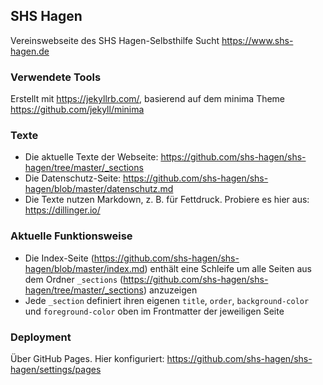 ## SHS Hagen

Vereinswebseite des SHS Hagen-Selbsthilfe Sucht https://www.shs-hagen.de

### Verwendete Tools

Erstellt mit https://jekyllrb.com/, basierend auf dem minima Theme https://github.com/jekyll/minima

### Texte

- Die aktuelle Texte der Webseite: https://github.com/shs-hagen/shs-hagen/tree/master/_sections
- Die Datenschutz-Seite: https://github.com/shs-hagen/shs-hagen/blob/master/datenschutz.md
- Die Texte nutzen Markdown, z. B. für Fettdruck. Probiere es hier aus: https://dillinger.io/

### Aktuelle Funktionsweise

- Die Index-Seite (https://github.com/shs-hagen/shs-hagen/blob/master/index.md) enthält eine Schleife um alle Seiten aus dem Ordner `_sections` (https://github.com/shs-hagen/shs-hagen/tree/master/_sections) anzuzeigen
- Jede `_section` definiert ihren eigenen `title`, `order`, `background-color` und `foreground-color` oben im Frontmatter der jeweiligen Seite

### Deployment

Über GitHub Pages. Hier konfiguriert: https://github.com/shs-hagen/shs-hagen/settings/pages
